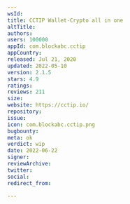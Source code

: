 ```yaml
---
wsId: 
title: CCTIP Wallet-Crypto all in one
altTitle: 
authors: 
users: 100000
appId: com.blockabc.cctip
appCountry: 
released: Jul 21, 2020
updated: 2022-05-10
version: 2.1.5
stars: 4.9
ratings: 
reviews: 211
size: 
website: https://cctip.io/
repository: 
issue: 
icon: com.blockabc.cctip.png
bugbounty: 
meta: ok
verdict: wip
date: 2022-06-22
signer: 
reviewArchive: 
twitter: 
social: 
redirect_from: 

---
```


